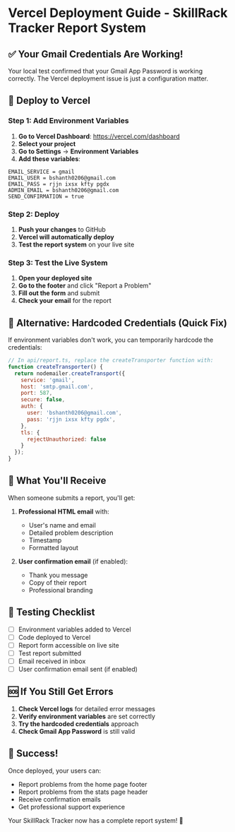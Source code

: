 # Vercel Deployment Guide - SkillRack Tracker Report System

## ✅ Your Gmail Credentials Are Working!

Your local test confirmed that your Gmail App Password is working correctly. The Vercel deployment issue is just a configuration matter.

## 🚀 Deploy to Vercel

### Step 1: Add Environment Variables

1. **Go to Vercel Dashboard**: https://vercel.com/dashboard
2. **Select your project**
3. **Go to Settings** → **Environment Variables**
4. **Add these variables**:

```
EMAIL_SERVICE = gmail
EMAIL_USER = bshanth0206@gmail.com
EMAIL_PASS = rjjn ixsx kfty pgdx
ADMIN_EMAIL = bshanth0206@gmail.com
SEND_CONFIRMATION = true
```

### Step 2: Deploy

1. **Push your changes** to GitHub
2. **Vercel will automatically deploy**
3. **Test the report system** on your live site

### Step 3: Test the Live System

1. **Open your deployed site**
2. **Go to the footer** and click "Report a Problem"
3. **Fill out the form** and submit
4. **Check your email** for the report

## 🔧 Alternative: Hardcoded Credentials (Quick Fix)

If environment variables don't work, you can temporarily hardcode the credentials:

```javascript
// In api/report.ts, replace the createTransporter function with:
function createTransporter() {
  return nodemailer.createTransport({
    service: 'gmail',
    host: 'smtp.gmail.com',
    port: 587,
    secure: false,
    auth: {
      user: 'bshanth0206@gmail.com',
      pass: 'rjjn ixsx kfty pgdx',
    },
    tls: {
      rejectUnauthorized: false
    }
  });
}
```

## 📧 What You'll Receive

When someone submits a report, you'll get:

1. **Professional HTML email** with:
   - User's name and email
   - Detailed problem description
   - Timestamp
   - Formatted layout

2. **User confirmation email** (if enabled):
   - Thank you message
   - Copy of their report
   - Professional branding

## 🎯 Testing Checklist

- [ ] Environment variables added to Vercel
- [ ] Code deployed to Vercel
- [ ] Report form accessible on live site
- [ ] Test report submitted
- [ ] Email received in inbox
- [ ] User confirmation email sent (if enabled)

## 🆘 If You Still Get Errors

1. **Check Vercel logs** for detailed error messages
2. **Verify environment variables** are set correctly
3. **Try the hardcoded credentials** approach
4. **Check Gmail App Password** is still valid

## 🎉 Success!

Once deployed, your users can:
- Report problems from the home page footer
- Report problems from the stats page header
- Receive confirmation emails
- Get professional support experience

Your SkillRack Tracker now has a complete report system! 🚀
